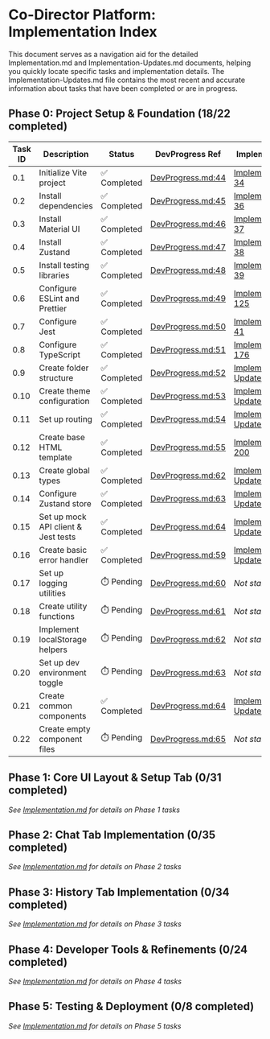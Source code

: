 <!--
 * @file Implementation-Index.md
 * @description Navigation index for the Implementation.md document and Implementation-Updates.md
 * @created 2025-05-23 09:44 ET
 * @lastUpdated 2025-05-23 13:19 ET
 * @module Docs/technical
 -->

# Co-Director Platform: Implementation Index

This document serves as a navigation aid for the detailed Implementation.md and Implementation-Updates.md documents, helping you quickly locate specific tasks and implementation details. The Implementation-Updates.md file contains the most recent and accurate information about tasks that have been completed or are in progress.

## Phase 0: Project Setup & Foundation (18/22 completed)

| Task ID | Description | Status | DevProgress Ref | Implementation Details | Technical Patterns Ref |
|---------|-------------|--------|-----------------|------------------------|-----------------------|
| 0.1 | Initialize Vite project | ✅ Completed | [DevProgress.md:44](../process/DevProgress.md) | [Implementation.md:33-34](./Implementation.md) | - |
| 0.2 | Install dependencies | ✅ Completed | [DevProgress.md:45](../process/DevProgress.md) | [Implementation.md:35-36](./Implementation.md) | - |
| 0.3 | Install Material UI | ✅ Completed | [DevProgress.md:46](../process/DevProgress.md) | [Implementation.md:36-37](./Implementation.md) | [TechnicalPatterns.md:250-410](./TechnicalPatterns.md) |
| 0.4 | Install Zustand | ✅ Completed | [DevProgress.md:47](../process/DevProgress.md) | [Implementation.md:37-38](./Implementation.md) | - |
| 0.5 | Install testing libraries | ✅ Completed | [DevProgress.md:48](../process/DevProgress.md) | [Implementation.md:38-39](./Implementation.md) | - |
| 0.6 | Configure ESLint and Prettier | ✅ Completed | [DevProgress.md:49](../process/DevProgress.md) | [Implementation.md:44-125](./Implementation.md) | - |
| 0.7 | Configure Jest | ✅ Completed | [DevProgress.md:50](../process/DevProgress.md) | [Implementation.md:38-41](./Implementation.md) | - |
| 0.8 | Configure TypeScript | ✅ Completed | [DevProgress.md:51](../process/DevProgress.md) | [Implementation.md:161-176](./Implementation.md) | - |
| 0.9 | Create folder structure | ✅ Completed | [DevProgress.md:52](../process/DevProgress.md) | [Implementation-Updates.md:14-59](./Implementation-Updates.md) | [TechnicalPatterns.md:430-485](./TechnicalPatterns.md) |
| 0.10 | Create theme configuration | ✅ Completed | [DevProgress.md:53](../process/DevProgress.md) | [Implementation-Updates.md:61-83](./Implementation-Updates.md) | [TechnicalPatterns.md:250-390](./TechnicalPatterns.md) |
| 0.11 | Set up routing | ✅ Completed | [DevProgress.md:54](../process/DevProgress.md) | [Implementation-Updates.md:85-112](./Implementation-Updates.md) | - |
| 0.12 | Create base HTML template | ✅ Completed | [DevProgress.md:55](../process/DevProgress.md) | [Implementation.md:195-200](./Implementation.md) | - |
| 0.13 | Create global types | ✅ Completed | [DevProgress.md:62](../process/DevProgress.md) | [Implementation-Updates.md:118-143](./Implementation-Updates.md) | - |
| 0.14 | Configure Zustand store | ✅ Completed | [DevProgress.md:63](../process/DevProgress.md) | [Implementation-Updates.md:145-170](./Implementation-Updates.md) | - |
| 0.15 | Set up mock API client & Jest tests | ✅ Completed | [DevProgress.md:64](../process/DevProgress.md) | [Implementation-Updates.md:162-193](./Implementation-Updates.md) | - |
| 0.16 | Create basic error handler | ✅ Completed | [DevProgress.md:59](../process/DevProgress.md) | [Implementation-Updates.md:114-141](./Implementation-Updates.md) | - |
| 0.17 | Set up logging utilities | ⏱️ Pending | [DevProgress.md:60](../process/DevProgress.md) | *Not started* | - |
| 0.18 | Create utility functions | ⏱️ Pending | [DevProgress.md:61](../process/DevProgress.md) | *Not started* | - |
| 0.19 | Implement localStorage helpers | ⏱️ Pending | [DevProgress.md:62](../process/DevProgress.md) | *Not started* | - |
| 0.20 | Set up dev environment toggle | ⏱️ Pending | [DevProgress.md:63](../process/DevProgress.md) | *Not started* | - |
| 0.21 | Create common components | ✅ Completed | [DevProgress.md:64](../process/DevProgress.md) | [Implementation-Updates.md:143-158](./Implementation-Updates.md) | [TechnicalPatterns.md:200-248](./TechnicalPatterns.md) |
| 0.22 | Create empty component files | ⏱️ Pending | [DevProgress.md:65](../process/DevProgress.md) | *Not started* | - |

## Phase 1: Core UI Layout & Setup Tab (0/31 completed)

*See [Implementation.md](./Implementation.md) for details on Phase 1 tasks*

## Phase 2: Chat Tab Implementation (0/35 completed) 

*See [Implementation.md](./Implementation.md) for details on Phase 2 tasks*

## Phase 3: History Tab Implementation (0/34 completed)

*See [Implementation.md](./Implementation.md) for details on Phase 3 tasks*

## Phase 4: Developer Tools & Refinements (0/24 completed)

*See [Implementation.md](./Implementation.md) for details on Phase 4 tasks*

## Phase 5: Testing & Deployment (0/8 completed)

*See [Implementation.md](./Implementation.md) for details on Phase 5 tasks*
